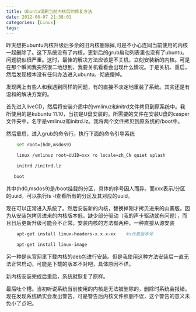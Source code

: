 ```yaml
---
title: Ubuntu误删当前内核后的修复方法
date: 2012-06-07 21:38:01
categories: [Linux]
tags:
---
```


昨天想把ubuntu内核升级后多余的旧内核删除掉,可是不小心连同当前使用的内核一起删除了。这下系统没有了内核，更新后的grub启动列表里也没有了ubuntu。问题貌似很严重。这时，最佳的解决方法应该是不关机，立刻安装新的内核。可是在那个瞬间我突然很二地想到，我要关机看看会出现什么情况。于是关机、重启，然后发现根本没有任何办法进入ubuntu。彻底傻掉。

发现网上有些人和我遇到同样的问题，有的直接不淡定地重装了系统。其实还是有温和的解决方案的。

首先进入liveCD，然后将安装介质中的vmlinuz和initrd文件拷贝到原系统中。我所使用的是kubuntu 11.10，当初是U盘安装的。所需要的文件在安装U盘的casper文件夹中，名字是vmlinuz和initrd.lz。我将两个文件拷贝到原系统的/boot中。

然后重启，进入grub的命令行。执行下面的命令引导系统

```bash
    set root=(hd0,msdos9)

    linux /vmlinuz root=UUID=xxx ro locale=zh_CN quiet splash

    initrd /initrd.lz

   boot
```

其中(hd0,msdos9)是/boot挂载的分区，具体的序号因人而异。而xxx表示/分区的uuid，可以执行ls -l查看所有的分区及其对应的uuid。

现在可以正常进入系统了。然后安装新的内核，替换掉刚才拷贝进来的山寨版。因为从安装包拷贝进来的内核版本低，缺少部分驱动（我的声卡驱动就有问题），而且日后更新升级可能会不正常。安装内核的方法有两种，一种直接从源安装

```bash
    apt-get install linux-headers-x.x.x-xx    #x代表版本号

    apt-get install linux-image
```

另一种是从官网里下载内核的deb包进行安装。但是我使用这种方法安装后一直无法正常启动，可能是下载的版本不对吧，具体原因不详。

新内核安装完成后重启，系统就恢复了原样。

最后吐个槽。当初听说系统当前使用的内核是无法被删除的，删除时系统会报错。现在发现系统确实会发出警告，可是警告后内核文件照删不误，这个警告的意义未免小了点吧。